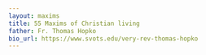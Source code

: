 ```yaml
---
layout: maxims
title: 55 Maxims of Christian living
father: Fr. Thomas Hopko
bio_url: https://www.svots.edu/very-rev-thomas-hopko
---
```

